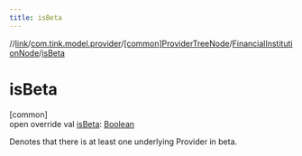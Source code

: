 ```yaml
---
title: isBeta
---
```

//[link](../../../../index.html)/[com.tink.model.provider](../../index.html)/[[common]ProviderTreeNode](../index.html)/[FinancialInstitutionNode](index.html)/[isBeta](is-beta.html)



# isBeta



[common]\
open override val [isBeta](is-beta.html): [Boolean](https://kotlinlang.org/api/latest/jvm/stdlib/kotlin/-boolean/index.html)



Denotes that there is at least one underlying Provider in beta.




